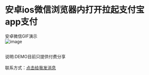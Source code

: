# 安卓ios微信浏览器内打开拉起支付宝app支付


安卓微信GIF演示
<br>
![image](https://img-blog.csdnimg.cn/24884355e4bc4e64b8f8ce22303abc4e.gif)







<br/>
说明:DEMO目前只提供付费分享
<br/>
<br/>
联系方式：<a target="_blank" href="https://apppay.github.io/qq.html">点击给我发消息</a>








